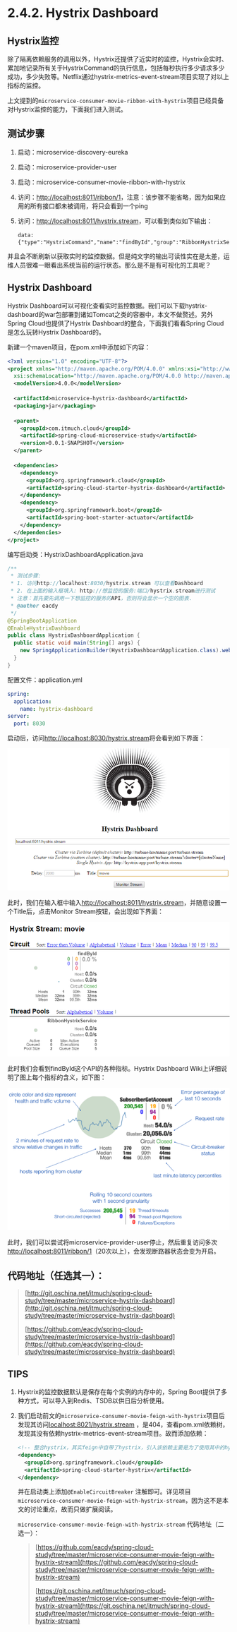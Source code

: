 # 2.4.2. Hystrix Dashboard



## Hystrix监控

除了隔离依赖服务的调用以外，Hystrix还提供了近实时的监控，Hystrix会实时、累加地记录所有关于HystrixCommand的执行信息，包括每秒执行多少请求多少成功，多少失败等。Netflix通过hystrix-metrics-event-stream项目实现了对以上指标的监控。

上文提到的`microservice-consumer-movie-ribbon-with-hystrix`项目已经具备对Hystrix监控的能力，下面我们进入测试。



## 测试步骤

1. 启动：microservice-discovery-eureka

2. 启动：microservice-provider-user

3. 启动：microservice-consumer-movie-ribbon-with-hystrix

4. 访问：[http://localhost:8011/ribbon/1](http://localhost:8011/ribbon/1)，注意：该步骤不能省略，因为如果应用的所有接口都未被调用，将只会看到一个ping

5. 访问：[http://localhost:8011/hystrix.stream](http://localhost:8011/hystrix.stream)，可以看到类似如下输出：

   ```
   data: {"type":"HystrixCommand","name":"findById","group":"RibbonHystrixService","currentTime":1472658867784,"isCircuitBreakerOpen":false,"errorPercentage":0,"errorCount":0,"requestCount":0,"rollingCountBadRequests":0....}
   ```

并且会不断刷新以获取实时的监控数据。但是纯文字的输出可读性实在是太差，运维人员很难一眼看出系统当前的运行状态。那么是不是有可视化的工具呢？



## Hystrix Dashboard

Hystrix Dashboard可以可视化查看实时监控数据。我们可以下载hystrix-dashboard的war包部署到诸如Tomcat之类的容器中，本文不做赘述。另外Spring Cloud也提供了Hystrix Dashboard的整合，下面我们看看Spring Cloud是怎么玩转Hystrix Dashboard的。

新建一个maven项目，在pom.xml中添加如下内容：

```xml
<?xml version="1.0" encoding="UTF-8"?>
<project xmlns="http://maven.apache.org/POM/4.0.0" xmlns:xsi="http://www.w3.org/2001/XMLSchema-instance"
  xsi:schemaLocation="http://maven.apache.org/POM/4.0.0 http://maven.apache.org/xsd/maven-4.0.0.xsd">
  <modelVersion>4.0.0</modelVersion>

  <artifactId>microservice-hystrix-dashboard</artifactId>
  <packaging>jar</packaging>

  <parent>
    <groupId>com.itmuch.cloud</groupId>
    <artifactId>spring-cloud-microservice-study</artifactId>
    <version>0.0.1-SNAPSHOT</version>
  </parent>

  <dependencies>
    <dependency>
      <groupId>org.springframework.cloud</groupId>
      <artifactId>spring-cloud-starter-hystrix-dashboard</artifactId>
    </dependency>
    <dependency>
      <groupId>org.springframework.boot</groupId>
      <artifactId>spring-boot-starter-actuator</artifactId>
    </dependency>
  </dependencies>
</project>
```

编写启动类：HystrixDashboardApplication.java

```java
/**
 * 测试步骤:
 * 1. 访问http://localhost:8030/hystrix.stream 可以查看Dashboard
 * 2. 在上面的输入框填入: http://想监控的服务:端口/hystrix.stream进行测试
 * 注意：首先要先调用一下想监控的服务的API，否则将会显示一个空的图表.
 * @author eacdy
 */
@SpringBootApplication
@EnableHystrixDashboard
public class HystrixDashboardApplication {
  public static void main(String[] args) {
    new SpringApplicationBuilder(HystrixDashboardApplication.class).web(true).run(args);
  }
}
```

配置文件：application.yml

```yaml
spring:
  application:
    name: hystrix-dashboard
server:
  port: 8030
```

启动后，访问[http://localhost:8030/hystrix.stream](http://localhost:8030/hystrix.stream)将会看到如下界面：

![Hystrix Dashboard](learn-java/learn-spring-cloud/wiki/dist/images/hystrix-dashboard-1.png)

此时，我们在输入框中输入[http://localhost:8011/hystrix.stream](http://localhost:8011/hystrix.stream)，并随意设置一个Title后，点击Monitor Stream按钮，会出现如下界面：

![Hystrix Dashboard 监控](learn-java/learn-spring-cloud/wiki/dist/images/hystrix-dashboard-2.png)

此时我们会看到findById这个API的各种指标。Hystrix Dashboard Wiki上详细说明了图上每个指标的含义，如下图：

![Hystrix Dashboard pic description](learn-java/learn-spring-cloud/wiki/dist/images/hystrix-dashboard-3.png)

此时，我们可以尝试将microservice-provider-user停止，然后重复访问多次[http://localhost:8011/ribbon/1](http://localhost:8011/ribbon/1)（20次以上），会发现断路器状态会变为开启。



## 代码地址（任选其一）：

>[http://git.oschina.net/itmuch/spring-cloud-study/tree/master/microservice-hystrix-dashboard](http://git.oschina.net/itmuch/spring-cloud-study/tree/master/microservice-hystrix-dashboard)
>
>[https://github.com/eacdy/spring-cloud-study/tree/master/microservice-hystrix-dashboard](https://github.com/eacdy/spring-cloud-study/tree/master/microservice-hystrix-dashboard)



## TIPS

1. Hystrix的监控数据默认是保存在每个实例的内存中的，Spring Boot提供了多种方式，可以导入到Redis、TSDB以供日后分析使用。

2. 我们启动前文的`microservice-consumer-movie-feign-with-hystrix`项目后发现其访问[localhost:8021/hystrix.stream](localhost:8021/hystrix.stream) ，是404，查看pom.xml依赖树，发现其没有依赖hystrix-metrics-event-stream项目。故而添加依赖：

   ```xml
   <!-- 整合hystrix，其实feign中自带了hystrix，引入该依赖主要是为了使用其中的hystrix-metrics-event-stream，用于dashboard -->
   <dependency>
     <groupId>org.springframework.cloud</groupId>
     <artifactId>spring-cloud-starter-hystrix</artifactId>
   </dependency>
   ```

   并在启动类上添加`@EnableCircuitBreaker` 注解即可。详见项目`microservice-consumer-movie-feign-with-hystrix-stream`，因为这不是本文的讨论重点，故而只做扩展阅读。

   `microservice-consumer-movie-feign-with-hystrix-stream` 代码地址（二选一）：

   > [https://github.com/eacdy/spring-cloud-study/tree/master/microservice-consumer-movie-feign-with-hystrix-stream](https://github.com/eacdy/spring-cloud-study/tree/master/microservice-consumer-movie-feign-with-hystrix-stream)
   >
   > [https://git.oschina.net/itmuch/spring-cloud-study/tree/master/microservice-consumer-movie-feign-with-hystrix-stream](https://git.oschina.net/itmuch/spring-cloud-study/tree/master/microservice-consumer-movie-feign-with-hystrix-stream)

